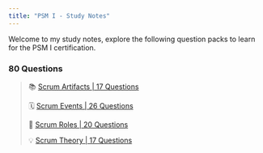 ```yaml
---
title: "PSM I - Study Notes"
---
```

Welcome to my study notes, explore the following question packs to learn for the PSM I certification.

### 80 Questions
>📚 [Scrum Artifacts | 17 Questions](PSM_1/Questions%20Packs/Scrum%20Artifacts.md)
>
>🗓️ [Scrum Events | 26 Questions](PSM_1/Questions%20Packs/Scrum%20Events.md)
>
>🥼 [Scrum Roles | 20 Questions](PSM_1/Questions%20Packs/Scrum%20Roles.md)
>
>💡 [Scrum Theory | 17 Questions](PSM_1/Questions%20Packs/Scrum%20Theory.md)


